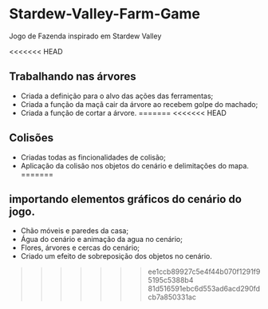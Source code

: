 # Stardew-Valley-Farm-Game
Jogo de Fazenda inspirado em Stardew Valley

<<<<<<< HEAD
## Trabalhando nas árvores
- Criada a definição para o alvo das ações das ferramentas;
- Criada a função da maçã cair da árvore ao recebem golpe do machado;
- Criada a função de cortar a árvore.
=======
<<<<<<< HEAD
## Colisões

- Criadas todas as fincionalidades de colisão;
- Aplicação da colisão nos objetos do cenário e delimitações do mapa.
=======

## importando elementos gráficos do cenário do jogo.
- Chão móveis e paredes da casa;
- Água do cenário e animação da agua no cenário;
- Flores, árvores e cercas do cenário;
- Criado um efeito de sobreposição dos objetos no cenário.
>>>>>>> ee1ccb89927c5e4f44b070f1291f95195c5388b4
>>>>>>> 81d516591ebc6d553ad6acd290fdcb7a850331ac

